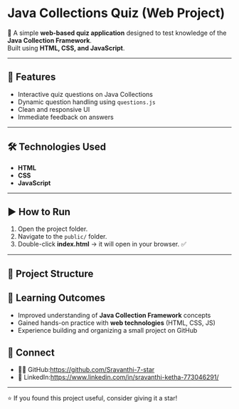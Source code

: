 # Java Collections Quiz (Web Project)

🚀 A simple **web-based quiz application** designed to test knowledge of the **Java Collection Framework**.  
Built using **HTML, CSS, and JavaScript**.

---

## 📌 Features
- Interactive quiz questions on Java Collections
- Dynamic question handling using `questions.js`
- Clean and responsive UI
- Immediate feedback on answers

---

## 🛠️ Technologies Used
- **HTML**
- **CSS**
- **JavaScript**

---

## ▶️ How to Run
1. Open the project folder.
2. Navigate to the `public/` folder.
3. Double-click **index.html** → it will open in your browser. ✅

---

## 📂 Project Structure

## 🎯 Learning Outcomes
- Improved understanding of **Java Collection Framework** concepts
- Gained hands-on practice with **web technologies** (HTML, CSS, JS)
- Experience building and organizing a small project on GitHub

## 🔗 Connect
- 👩‍💻 GitHub:https://github.com/Sravanthi-7-star
- 💼 LinkedIn:https://www.linkedin.com/in/sravanthi-ketha-773046291/

---
⭐ If you found this project useful, consider giving it a star!

